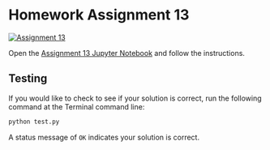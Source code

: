 # Homework Assignment 13

[![Assignment 13](https://github.com/PGE311/assignment13-solution/actions/workflows/main.yml/badge.svg)](https://github.com/PGE311/assignment13/actions/workflows/main.yml)

Open the [Assignment 13 Jupyter Notebook](assignment13.ipynb) and follow the instructions.

## Testing

If you would like to check to see if your solution is correct, run the following command at the Terminal command line: 

```bash
python test.py
```

A status  message of `OK` indicates your solution is correct.

